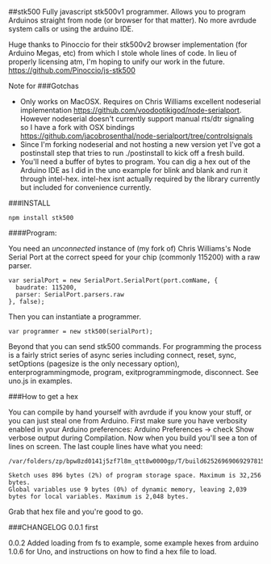##stk500
Fully javascript stk500v1 programmer. Allows you to program Arduinos straight from node (or browser for that matter). No more avrdude system calls or using the arduino IDE.

Huge thanks to Pinoccio for their stk500v2 browser implementation (for Arduino Megas, etc) from which I stole whole lines of code. In lieu of properly licensing atm, I'm hoping to unify our work in the future.
https://github.com/Pinoccio/js-stk500

Note for
###Gotchas
* Only works on MacOSX. Requires on Chris Williams excellent nodeserial implementation https://github.com/voodootikigod/node-serialport. However nodeserial doesn't currently support manual rts/dtr signaling so I have a fork with OSX bindings https://github.com/jacobrosenthal/node-serialport/tree/controlsignals
* Since I'm forking nodeserial and not hosting a new version yet I've got a postinstall step that tries to run ./postinstall to kick off a fresh build.
* You'll need a buffer of bytes to program. You can dig a hex out of the Arduino IDE as I did in the uno example for blink and blank and run it through intel-hex. intel-hex isnt actually required by the library currently but included for convenience currently.

###INSTALL
```
npm install stk500
```

####Program:

You need an *unconnected* instance of (my fork of) Chris Williams's Node Serial Port at the correct speed for your chip (commonly 115200) with a raw parser.
```
var serialPort = new SerialPort.SerialPort(port.comName, {
  baudrate: 115200,
  parser: SerialPort.parsers.raw
}, false);

```

Then you can instantiate a programmer.
```
var programmer = new stk500(serialPort);

```

Beyond that you can send stk500 commands. For programming the process is a fairly strict series of async series including connect, reset, sync, setOptions (pagesize is the only necessary option), enterprogrammingmode, program, exitprogrammingmode, disconnect. See uno.js in examples.


###How to get a hex

You can compile by hand yourself with avrdude if you know your stuff, or you can just steal one from Arduino. First make sure you have verbosity enabled in your Arduino preferences: Arduino Preferences -> check Show verbose output during Compilation. Now when you build you'll see a ton of lines on screen. The last couple lines have what you need:
```
/var/folders/zp/bpw8zd0141j5zf7l8m_qtt8w0000gp/T/build6252696906929781517.tmp/Blink.cpp.hex 

Sketch uses 896 bytes (2%) of program storage space. Maximum is 32,256 bytes.
Global variables use 9 bytes (0%) of dynamic memory, leaving 2,039 bytes for local variables. Maximum is 2,048 bytes.
```
Grab that hex file and you're good to go.

###CHANGELOG
0.0.1 
first

0.0.2
Added loading from fs to example, some example hexes from arduino 1.0.6 for Uno, and instructions on how to find a hex file to load.

